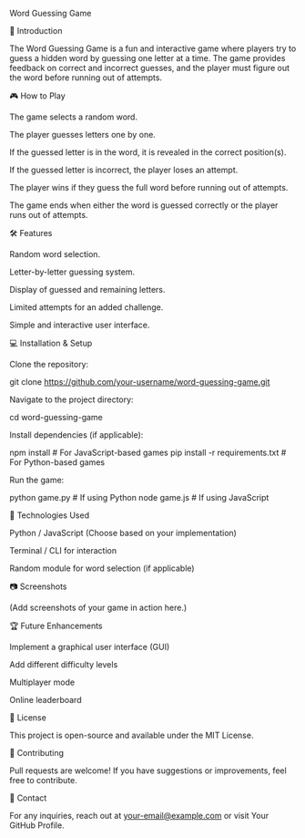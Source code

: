 Word Guessing Game

📌 Introduction

The Word Guessing Game is a fun and interactive game where players try to guess a hidden word by guessing one letter at a time. The game provides feedback on correct and incorrect guesses, and the player must figure out the word before running out of attempts.

🎮 How to Play

The game selects a random word.

The player guesses letters one by one.

If the guessed letter is in the word, it is revealed in the correct position(s).

If the guessed letter is incorrect, the player loses an attempt.

The player wins if they guess the full word before running out of attempts.

The game ends when either the word is guessed correctly or the player runs out of attempts.

🛠 Features

Random word selection.

Letter-by-letter guessing system.

Display of guessed and remaining letters.

Limited attempts for an added challenge.

Simple and interactive user interface.

💻 Installation & Setup

Clone the repository:

git clone https://github.com/your-username/word-guessing-game.git

Navigate to the project directory:

cd word-guessing-game

Install dependencies (if applicable):

npm install  # For JavaScript-based games
pip install -r requirements.txt  # For Python-based games

Run the game:

python game.py  # If using Python
node game.js  # If using JavaScript

🚀 Technologies Used

Python / JavaScript (Choose based on your implementation)

Terminal / CLI for interaction

Random module for word selection (if applicable)

📷 Screenshots

(Add screenshots of your game in action here.)

🏆 Future Enhancements

Implement a graphical user interface (GUI)

Add different difficulty levels

Multiplayer mode

Online leaderboard

📜 License

This project is open-source and available under the MIT License.

🤝 Contributing

Pull requests are welcome! If you have suggestions or improvements, feel free to contribute.

📩 Contact

For any inquiries, reach out at your-email@example.com or visit Your GitHub Profile.

